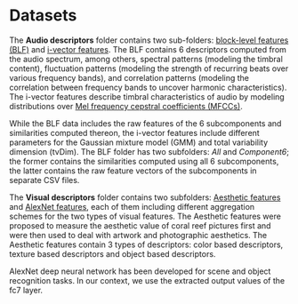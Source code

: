 # Datasets

The <b>Audio descriptors</b> folder contains two sub-folders: <a href="http://www.cp.jku.at/people/schedl/Research/Publications/pdf/seyerlehner_smc_2010.pdf" target="_blank">block-level features (BLF)</a> and <a href="http://www.cp.jku.at/people/schedl/Research/Publications/pdf/eghbal-zadeh_ismir_2015.pdf" target="_blank">i-vector features</a>. The BLF contains 6 descriptors computed from the audio spectrum, among others, spectral patterns (modeling the timbral content), fluctuation patterns (modeling the strength of recurring beats over various frequency bands), and correlation patterns (modeling the correlation between frequency bands to uncover harmonic characteristics). The i-vector features describe timbral characteristics of audio by modeling distributions over <a href="http://musicweb.ucsd.edu/~sdubnov/CATbox/Reader/logan00mel.pdf" target="_blank">Mel frequency cepstral coefficients (MFCCs)</a>.

While the BLF data includes the raw features of the 6 subcomponents and similarities computed thereon, the i-vector features include different parameters for the Gaussian mixture model (GMM) and total variability dimension (tvDim). The BLF folder has two subfolders: <i>All</i> and <i>Component6</i>; the former contains the similarities computed using all 6 subcomponents, the latter contains the raw feature vectors of the subcomponents in separate CSV files.

The <b>Visual descriptors</b> folder contains two subfolders: <a href="https://peerj.com/articles/1390/" target="_blank">Aesthetic features</a> and <a href="https://papers.nips.cc/paper/4824-imagenet-classification-with-deep-convolutional-neural-networks.pdf" target="_blank">AlexNet features</a>, each of them including different aggregation schemes for the two types of visual features. The Aesthetic features were proposed to measure the aesthetic value of coral reef pictures first and were then used to deal with artwork and photographic aesthetics. The Aesthetic features contain 3 types of descriptors: color based descriptors, texture based descriptors and object based descriptors.

AlexNet deep neural network has been developed for scene and object recognition tasks. In our context, we use the extracted output values of the fc7 layer.






